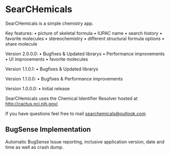 SearCHemicals
=============

SearCHemicals is a simple chemistry app.

Key features:
•  picture of skeletal formula
•  IUPAC name
•  search history
•  favorite molecules
•  stereochemistry
•  different structural formula options
•  share molecule

Version 2.0.0.0:
• Bugfixes & Updated librarys
• Performance improvements
• UI improvements
• favorite molecules

Version 1.1.0.1:
• Bugfixes & Updated librarys

Version 1.1.0.0:
• Bugfixes & Performance improvements

Version 1.0.0.0:
• Initial release

SearCHemicals uses the Chemical Identifier Resolver hosted at http://cactus.nci.nih.gov/.

If you have questions feel free to mail searchemicals@outlook.com


BugSense Implementation
------------------------
Automatic BugSense Issue reporting, inclusive application version, date and time as well as crash dump.
